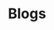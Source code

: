 ---
title: "Blogs"
description: "Useful resources to learn more about Eclipse Cloud DevTools"
headline: "Blogs"
jumbotron_bg_class: "featured-jumbotron-sub-pages header-projects-bg-img"
icon: "file-text"
layout: "resources-sub-section"
weight: 5

---